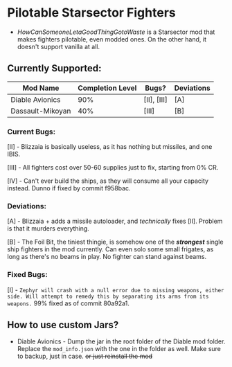 # Pilotable Starsector Fighters

 * *HowCanSomeoneLetaGoodThingGotoWaste* is a Starsector mod that makes fighters pilotable, even modded ones.
On the other hand, it doesn't support vanilla at all.

## Currently Supported:

Mod Name | Completion Level | Bugs? | Deviations 
-------- | ---------------- | ----- | ----------
Diable Avionics | 90% | [II], [III] | [A]
Dassault-Mikoyan | 40% | [III] | [B]

### Current Bugs:
 
 [II] - Blizzaia is basically useless, as it has nothing but missiles, and one IBIS.
 
 [III] - All fighters cost over 50-60 supplies just to fix, starting from 0% CR.

 [IV] - Can't ever build the ships, as they will consume all your capacity instead. Dunno if fixed by commit f958bac.
 

### Deviations:

 [A] - Blizzaia + adds a missile autoloader, and *technically* fixes [II]. Problem is that it murders everything.
 
 [B] - The Foil Bit, the tiniest thingie, is somehow one of the ***strongest*** single ship fighters in the mod currently. Can even solo some small frigates, as long as there's no beams in play. No fighter can stand against beams.


### Fixed Bugs:

 [I] - `Zephyr will crash with a null error due to missing weapons, either side. Will attempt to remedy this by separating its arms from its weapons.` 99% fixed as of commit 80a92a1. 


## How to use custom Jars?

* Diable Avionics - Dump the jar in the root folder of the Diable mod folder. Replace the `mod_info.json` with the one in the folder as well. Make sure to backup, just in case. ~~or just reinstall the mod~~ 
 
